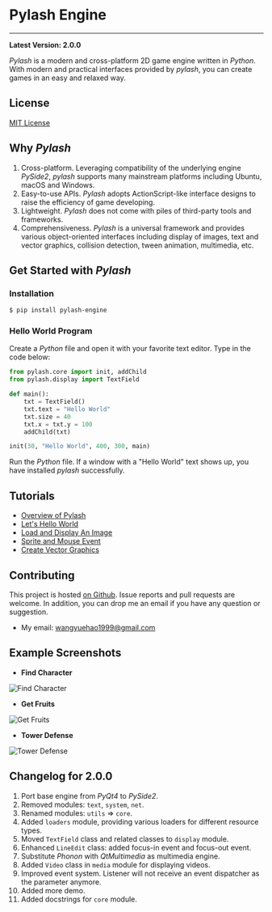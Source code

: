 # Pylash Engine
---------------

**Latest Version: 2.0.0**

*Pylash* is a modern and cross-platform 2D game engine written in *Python*. With modern and practical interfaces provided by *pylash*, you can create games in an easy and relaxed way.


## License

[MIT License](http://en.wikipedia.org/wiki/MIT_License)


## Why *Pylash*

1. Cross-platform. Leveraging compatibility of the underlying engine *PySide2*, *pylash* supports many mainstream platforms including Ubuntu, macOS and Windows.
2. Easy-to-use APIs. *Pylash* adopts ActionScript-like interface designs to raise the efficiency of game developing.
3. Lightweight. *Pylash* does not come with piles of third-party tools and frameworks.
4. Comprehensiveness. *Pylash* is a universal framework and provides various object-oriented interfaces including display of images, text and vector graphics, collision detection, tween animation, multimedia, etc.


## Get Started with *Pylash*

### Installation

```bash
$ pip install pylash-engine
```

### Hello World Program

Create a *Python* file and open it with your favorite text editor. Type in the code below:

```python
from pylash.core import init, addChild
from pylash.display import TextField

def main():
    txt = TextField()
    txt.text = "Hello World"
    txt.size = 40
    txt.x = txt.y = 100
    addChild(txt)

init(30, "Hello World", 400, 300, main)
```

Run the *Python* file. If a window with a "Hello World" text shows up, you have installed *pylash* successfully.


## Tutorials

- [Overview of Pylash](https://github.com/yuehaowang/pylash_engine/wiki/Overview-of-Pylash)
- [Let's Hello World](https://github.com/yuehaowang/pylash_engine/wiki/Let's-Hello-World)
- [Load and Display An Image](https://github.com/yuehaowang/pylash_engine/wiki/Load-and-Display-An-Image)
- [Sprite and Mouse Event](https://github.com/yuehaowang/pylash_engine/wiki/Sprite-and-Mouse-Event)
- [Create Vector Graphics](https://github.com/yuehaowang/pylash_engine/wiki/Create-Vector-Graphics)


## Contributing

This project is hosted [on Github](https://github.com/yuehaowang/pylash_engine). Issue reports and pull requests are welcome. In addition, you can drop me an email if you have any question or suggestion.

- My email: wangyuehao1999@gmail.com


## Example Screenshots

- **Find Character**

![Find Character](https://github.com/yuehaowang/pylash_engine/raw/master/doc/images/find_character.png)

- **Get Fruits**

![Get Fruits](https://github.com/yuehaowang/pylash_engine/raw/master/doc/images/get_fruits.png)

- **Tower Defense**

![Tower Defense](https://github.com/yuehaowang/pylash_engine/raw/master/doc/images/tower_defense.png)


## Changelog for 2.0.0

1. Port base engine from *PyQt4* to *PySide2*.
2. Removed modules: `text`, `system`, `net`.
3. Renamed modules: `utils` => `core`.
4. Added `loaders` module, providing various loaders for different resource types.
5. Moved `TextField` class and related classes to `display` module.
6. Enhanced `LineEdit` class: added focus-in event and focus-out event.
7. Substitute *Phonon* with *QtMultimedia* as multimedia engine.
8. Added `Video` class in `media` module for displaying videos.
9. Improved event system. Listener will not receive an event dispatcher as the parameter anymore.
10. Added more demo.
11. Added docstrings for `core` module.
